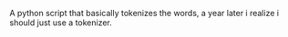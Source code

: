 A python script that basically tokenizes the words, a year later i realize i should just use a tokenizer.
